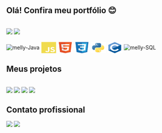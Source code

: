 ## Olá! Confira meu portfólio 😊
<!--
**mellygomes/mellygomes** is a ✨ _special_ ✨ repository because its `README.md` (this file) appears on your GitHub profile.

Here are some ideas to get you started:

- 🔭 I’m currently working on ...
- 🌱 I’m currently learning ...
- 👯 I’m looking to collaborate on ...
- 🤔 I’m looking for help with ...
- 💬 Ask me about ...
- 📫 How to reach me: ...
- 😄 Pronouns: ...
- ⚡ Fun fact: ... 
-->
<div style="display: inline_block"><br>
    <img src="https://github-readme-stats.vercel.app/api?username=mellygomes&show_icons=true&theme=dracula&bg_color=00000000&include_all_commits=true&show=prs_merged&rank_icon=github"> </img> 
    <img src="https://github-readme-stats.vercel.app/api/top-langs/?username=mellygomes&langs_count=7&show_icons=true&theme=dracula&bg_color=00000000&layout=compact"> </img>
</div>


<div style="display: inline_block"><br>
  <img align="center" alt="melly-Java" height="45" width="50" src="https://cdn.jsdelivr.net/gh/devicons/devicon@latest/icons/java/java-original.svg"">
  <img align="center" alt="melly-Js" height="30" width="40" src="https://raw.githubusercontent.com/devicons/devicon/master/icons/javascript/javascript-plain.svg">
  <img align="center" alt="melly-HTML" height="30" width="40" src="https://raw.githubusercontent.com/devicons/devicon/master/icons/html5/html5-original.svg">
  <img align="center" alt="melly-CSS" height="30" width="40" src="https://raw.githubusercontent.com/devicons/devicon/master/icons/css3/css3-original.svg">
  <img align="center" alt="melly-Python" height="30" width="40" src="https://raw.githubusercontent.com/devicons/devicon/master/icons/python/python-original.svg">
  <img align="center" alt="melly-C" height="30" width="40" src="https://raw.githubusercontent.com/devicons/devicon/master/icons/c/c-original.svg">
  <img align="center" alt="melly-SQL" height="35" width="37" src="https://cdn.jsdelivr.net/gh/devicons/devicon@latest/icons/azuresqldatabase/azuresqldatabase-original.svg">
</div>

##
  ## Meus projetos
<div style="display: inline_block"><br>   
    <a href="https://github.com/mellygomes/MalvaderPOO"><img src="https://github-readme-stats.vercel.app/api/pin/?username=mellygomes&show_icons=true&theme=dracula&bg_color=00000000&repo=projeto-banco-comercial-malvader"></img></a>
    <a href="https://projetc-todo-list.vercel.app/"><img src="https://github-readme-stats.vercel.app/api/pin/?username=mellygomes&show_icons=true&theme=dracula&bg_color=00000000&repo=projetc-ToDo-List"></img></a>
    <a href="https://github.com/mellygomes/Parser"><img src="https://github-readme-stats.vercel.app/api/pin/?username=mellygomes&show_icons=true&theme=dracula&bg_color=00000000&repo=projeto-parser"></img></a>
    <a href="https://mellygomes.github.io/projeto-frontend-2/"><img src="https://github-readme-stats.vercel.app/api/pin/?username=mellygomes&show_icons=true&theme=dracula&bg_color=00000000&repo=projeto-frontend-2"></img></a>
</div>

## Contato profissional
<div>
  <a href="https://www.linkedin.com/in/emanuelly-queiroz" target="blank"> <img src="https://img.shields.io/badge/LinkedIn-0077B5?style=for-the-badge&logo=linkedin&logoColor=white"></img></a>
  <a href="mailto:emanuellygs.queiroz@gmail.com" target="blank"> <img src="https://img.shields.io/badge/Gmail-D14836?style=for-the-badge&logo=gmail&logoColor=white"></img></a>
</div>

